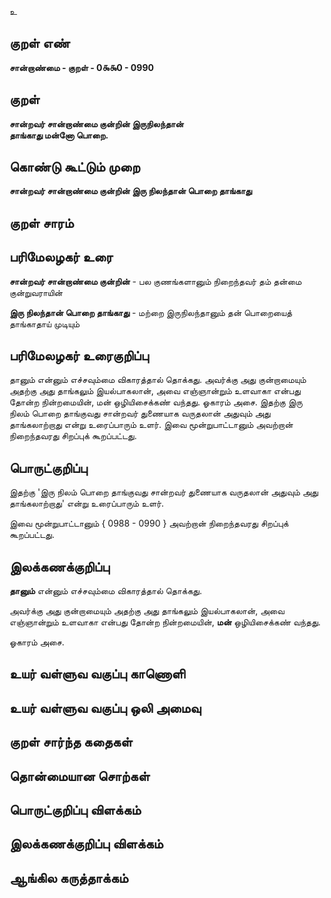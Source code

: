 உ

## குறள் எண் 

**சான்றாண்மை - குறள் - 0௯௯0 - 0990**

## குறள் 

**சான்றவர் சான்றாண்மை குன்றின் இருநிலந்தான்  
தாங்காது மன்னோ பொறை.** 

## கொண்டு கூட்டும் முறை

**சான்றவர் சான்றாண்மை குன்றின் இரு நிலந்தான் பொறை தாங்காது**

## குறள் சாரம் 


## பரிமேலழகர் உரை

**சான்றவர் சான்றாண்மை குன்றின்** - பல குணங்களானும் நிறைந்தவர் தம் தன்மை குன்றுவராயின் 

**இரு நிலந்தான் பொறை தாங்காது** - மற்றை இருநிலந்தானும் தன் பொறையைத் தாங்காதாய் முடியும்

## பரிமேலழகர் உரைகுறிப்பு   

தானும் என்னும் எச்சவும்மை விகாரத்தால் தொக்கது. அவர்க்கு அது குன்றாமையும் அதற்கு அது தாங்கலும் இயல்பாகலான், அவை எஞ்ஞான்றும் உளவாகா என்பது தோன்ற நின்றமையின், மன் ஒழியிசைக்கண் வந்தது. ஓகாரம் அசை. இதற்கு இரு நிலம் பொறை தாங்குவது சான்றவர் துணையாக வருதலான் அதுவும் அது தாங்கலாற்றாது என்று உரைப்பாரும் உளர். இவை மூன்றுபாட்டானும் அவற்றான் நிறைந்தவரது சிறப்புக் கூறப்பட்டது.

## பொருட்குறிப்பு 

இதற்கு 'இரு நிலம் பொறை தாங்குவது சான்றவர் துணையாக வருதலான் அதுவும் அது தாங்கலாற்றாது' என்று உரைப்பாரும் உளர். 

இவை மூன்றுபாட்டானும் { 0988 - 0990 } அவற்றான் நிறைந்தவரது சிறப்புக் கூறப்பட்டது.

## இலக்கணக்குறிப்பு  

**தானும்** என்னும் எச்சவும்மை விகாரத்தால் தொக்கது.

அவர்க்கு அது குன்றாமையும் அதற்கு அது தாங்கலும் இயல்பாகலான், அவை எஞ்ஞான்றும் உளவாகா என்பது தோன்ற நின்றமையின், **மன்** ஒழியிசைக்கண் வந்தது.

ஓகாரம் அசை.

## உயர் வள்ளுவ வகுப்பு காணொளி


## உயர் வள்ளுவ வகுப்பு ஒலி அமைவு 

 
## குறள் சார்ந்த கதைகள் 


## தொன்மையான சொற்கள்


## பொருட்குறிப்பு விளக்கம்


## இலக்கணக்குறிப்பு விளக்கம்


## ஆங்கில கருத்தாக்கம் 


